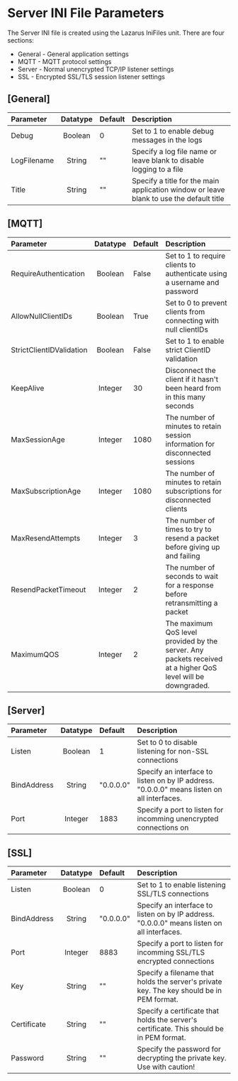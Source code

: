 # Server INI File Parameters

The Server INI file is created using the Lazarus IniFiles unit. There are four sections: 

* General - General application settings
* MQTT - MQTT protocol settings
* Server - Normal unencrypted TCP/IP listener settings
* SSL - Encrypted SSL/TLS session listener settings

## [General]

Parameter | Datatype | Default | Description
:--- | :---: | :--- | :---
Debug | Boolean | 0 | Set to 1 to enable debug messages in the logs 
LogFilename | String | "" | Specify a log file name or leave blank to disable logging to a file
Title | String | "" | Specify a title for the main application window or leave blank to use the default title

## [MQTT]

Parameter | Datatype | Default | Description
:--- | :---: | :--- | :---
RequireAuthentication | Boolean | False | Set to 1 to require clients to authenticate using a username and password
AllowNullClientIDs | Boolean | True | Set to 0 to prevent clients from connecting with null clientIDs
StrictClientIDValidation | Boolean | False | Set to 1 to enable strict ClientID validation
KeepAlive | Integer | 30 | Disconnect the client if it hasn't been heard from in this many seconds
MaxSessionAge | Integer | 1080 | The number of minutes to retain session information for disconnected sessions
MaxSubscriptionAge | Integer | 1080 | The number of minutes to retain subscriptions for disconnected clients
MaxResendAttempts | Integer | 3 | The number of times to try to resend a packet before giving up and failing
ResendPacketTimeout | Integer | 2 | The number of seconds to wait for a response before retransmitting a packet
MaximumQOS | Integer | 2 | The maximum QoS level provided by the server. Any packets received at a higher QoS level will be downgraded. 

## [Server]

Parameter | Datatype | Default | Description
:--- | :---: | :--- | :---
Listen | Boolean | 1 | Set to 0 to disable listening for non-SSL connections
BindAddress | String | "0.0.0.0" | Specify an interface to listen on by IP address. "0.0.0.0" means listen on all interfaces.
Port | Integer | 1883 | Specify a port to listen for incomming unencrypted connections on

## [SSL]

Parameter | Datatype | Default | Description
:--- | :---: | :--- | :---
Listen | Boolean | 0 | Set to 1 to enable listening SSL/TLS connections
BindAddress | String | "0.0.0.0" | Specify an interface to listen on by IP address. "0.0.0.0" means listen on all interfaces.
Port | Integer | 8883 | Specify a port to listen for incomming SSL/TLS encrypted connections
Key | String | "" | Specify a filename that holds the server's private key. The key should be in PEM format.
Certificate | String | "" | Specify a certificate that holds the server's certificate. This should be in PEM format.
Password | String | "" | Specify the password for decrypting the private key. Use with caution! 
